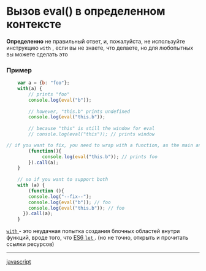 # Вызов eval() в определенном контексте

**Определенно** не правильный ответ, и, пожалуйста, не используйте инструкцию `with` , если вы не знаете, что делаете, но для любопытных вы можете сделать это

### Пример

```javascript
    var a = {b: "foo"};
    with(a) {
        // prints "foo"
        console.log(eval("b"));  
        
        // however, "this.b" prints undefined
        console.log(eval("this.b"));
    
        // because "this" is still the window for eval
        // console.log(eval("this")); // prints window

// if you want to fix, you need to wrap with a function, as the main answer pointed out
        (function(){
	         console.log(eval("this.b")); // prints foo
        }).call(a);     
    }
    
    // so if you want to support both    
    with (a) {
    	(function (){
        console.log("--fix--");
      	console.log(eval("b")); // foo
        console.log(eval("this.b")); // foo
      }).call(a);
    }
```

[ `with` ](https://developer.mozilla.org/en-US/docs/Web/JavaScript/Reference/Statements/with) \- это неудачная попытка создания блочных областей внутри функций, вроде того, что [ES6 `let` ](https://developer.mozilla.org/en-US/docs/Web/JavaScript/Reference/Statements/let) . (но не точно, открыть и прочитать ссылки ресурсов)

**********
[javascript](/tags/javascript.md)
